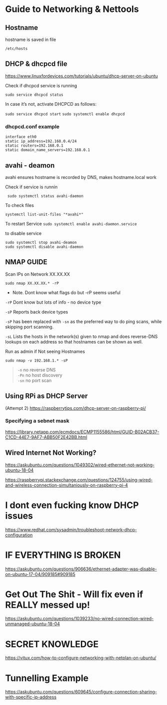 # Guide to Networking & Nettools


## Hostname

hostname is saved in file

`/etc/hosts`

## DHCP & dhcpcd file

https://www.linuxfordevices.com/tutorials/ubuntu/dhcp-server-on-ubuntu

Check if dhcpcd service is running 

`sudo service dhcpcd status`

In case it’s not, activate DHCPCD as follows:

`sudo service dhcpcd start`
`sudo systemctl enable dhcpcd`


### dhcpcd.conf example

```
interface eth0
static ip_address=192.168.0.4/24
static routers=192.168.0.1
static domain_name_servers=192.168.0.1

```

## avahi - deamon

avahi ensures hostname is recorded by DNS, makes hostname.local work

Check if service is runnin

` sudo systemctl status avahi-daemon`

To check files

`systemctl list-unit-files "*avahi*"`

To restart Service
`sudo systemctl enable avahi-daemon.service`

to disable service

`sudo systemctl stop avahi-deamon` <br>
`sudo systemctl disable avahi-daemon`




## NMAP GUIDE

Scan IPs on Network XX.XX.XX

`sudo nmap XX.XX.XX.* -rP`

* Note. Dont know what flags do but -rP seems useful

`-rP`   Dont know but lots of info - no device type


`-sP`   Reports back device types

`-sP` has been replaced with `-sn` as the preferred way to do ping scans, while skipping port scanning.

`-sL`  Lists the hosts in the network(s) given to nmap and does reverse-DNS lookups on each address so that hostnames can be shown as well.

Run as admin if Not seeing Hostnames

`sudo nmap -v 192.168.1.* -sP `  


> `-n` no reverse DNS <br>
> `-Pn` no host discovery <br>
> `-sn` no port scan <br>


## Using RPi as DHCP Server
(Attempt 2)
https://raspberrytips.com/dhcp-server-on-raspberry-pi/


### Specifying a sebnet mask
https://library.netapp.com/ecmdocs/ECMP1155586/html/GUID-B02ACB37-C1CD-44E7-9AF7-ABB50F2E42BB.html


## Wired Internet Not Working?
https://askubuntu.com/questions/1049302/wired-ethernet-not-working-ubuntu-18-04

https://raspberrypi.stackexchange.com/questions/124755/using-wired-and-wireless-connection-simultaniously-on-raspberry-pi-4

# I dont even fucking know DHCP issues
https://www.redhat.com/sysadmin/troubleshoot-network-dhcp-configuration

# IF EVERYTHING IS BROKEN


https://askubuntu.com/questions/906636/ethernet-adapter-was-disable-on-ubuntu-17-04/909185#909185

# Get Out The Shit - Will fix even if REALLY messed up!
https://askubuntu.com/questions/1039233/no-wired-connection-wired-unmanaged-ubuntu-18-04

# SECRET KNOWLEDGE

https://vitux.com/how-to-configure-networking-with-netplan-on-ubuntu/


# Tunnelling Example

https://askubuntu.com/questions/609645/configure-connection-sharing-with-specific-ip-address
